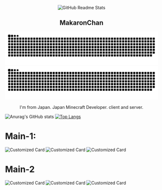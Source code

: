 <p align="center">
 <img width="100px" src="https://media.discordapp.net/attachments/969461028138147891/1002027520486551654/o1yAt9JwZiT4G6c1658972329_1658972336.png?width=413&height=413" align="center" alt="GitHub Readme Stats" />
 <h2 align="center">MakaronChan</h2>

![GitHub Snake Light](https://github.com/IMarkoMC/iMarkoMC/blob/output/github-contribution-grid-snake.svg#gh-light-mode-only)
![GitHub Snake dark](https://github.com/IMarkoMC/iMarkoMC/blob/output/github-contribution-grid-snake.svg#gh-dark-mode-only)

 <p align="center">I'm from Japan. Japan Minecraft Developer. client and server.</p>
</p>

![Anurag's GitHub stats](https://github-readme-stats.vercel.app/api?username=MakaronChan&show_icons=true&theme=dracula&bg_color=30,e96443,904e95&title_color=fff&text_color=fff&hide_border=true)
[![Top Langs](https://github-readme-stats.vercel.app/api/top-langs/?username=MakaronChan&theme=dark&text_color=fff&bg_color=30,e96443,904e95&hide_border=true&layout=compact)](https://github.com/anuraghazra/github-readme-stats)

# Main-1:
![Customized Card](https://github-readme-stats.vercel.app/api/pin?username=MakaronChan&repo=ClearLag-Languages&title_color=fff&icon_color=f9f9f9&text_color=fff&bg_color=30,e96443,904e95&hide_border=true)
![Customized Card](https://github-readme-stats.vercel.app/api/pin?username=MakaronChan&repo=DeluxeHub-Japanese&title_color=fff&icon_color=f9f9f9&text_color=fff&bg_color=30,e96443,904e95&hide_border=true)
![Customized Card](https://github-readme-stats.vercel.app/api/pin?username=MakaronChan&repo=DiscordSRV-Japanese&title_color=fff&icon_color=f9f9f9&text_color=fff&bg_color=30,e96443,904e95&hide_border=true)

# Main-2
![Customized Card](https://github-readme-stats.vercel.app/api/pin?username=MakaronChan&repo=TempDeleter&title_color=fff&icon_color=f9f9f9&text_color=fff&bg_color=30,e96443,904e95&hide_border=true)
![Customized Card](https://github-readme-stats.vercel.app/api/pin?username=MakaronChan&repo=CLauncher&title_color=fff&icon_color=f9f9f9&text_color=fff&bg_color=30,e96443,904e95&hide_border=true)
![Customized Card](https://github-readme-stats.vercel.app/api/pin?username=MakaronChan&repo=MLauncher&title_color=fff&icon_color=f9f9f9&text_color=fff&bg_color=30,e96443,904e95&hide_border=true)
